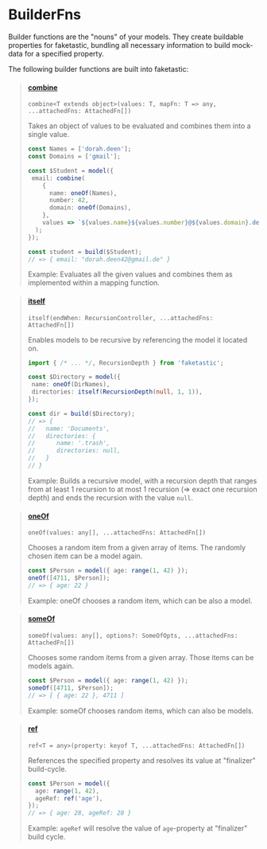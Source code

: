 # BuilderFns

Builder functions are the "nouns" of your models. They create buildable properties for faketastic, bundling all necessary information to build mock-data for a specified property.

The following builder functions are built into faketastic:

> #### **[combine](./combine.md)**
>
> `combine<T extends object>(values: T, mapFn: T => any, ...attachedFns: AttachedFn[])`
>
> Takes an object of values to be evaluated and combines them into a single value.
>
> ```ts
> const Names = ['dorah.deen'];
> const Domains = ['gmail'];
>
> const $Student = model({
>  email: combine(
>     {
>       name: oneOf(Names),
>       number: 42,
>       domain: oneOf(Domains),
>     },
>     values => `${values.name}${values.number}@${values.domain}.de`,
>   );
> });
>
> const student = build($Student);
> // => { email: "dorah.deen42@gmail.de" }
> ```
>
> Example: Evaluates all the given values and combines them as implemented within a mapping function.

> #### **[itself](./itself.md)**
>
> `itself(endWhen: RecursionController, ...attachedFns: AttachedFn[])`
>
> Enables models to be recursive by referencing the model it located on.
>
> ```ts
> import { /* ... */, RecursionDepth } from 'faketastic';
>
> const $Directory = model({
>  name: oneOf(DirNames),
>  directories: itself(RecursionDepth(null, 1, 1)),
> });
>
> const dir = build($Directory);
> // => {
> //   name: 'Documents',
> //   directories: {
> //      name: '.trash',
> //      directories: null,
> //   }
> // }
> ```
>
> Example: Builds a recursive model, with a recursion depth that ranges from at least 1 recursion to at most 1 recursion (=> exact one recursion depth) and ends the recursion with the value `null`.

> #### **[oneOf](./one-of.md)**
>
> `oneOf(values: any[], ...attachedFns: AttachedFn[])`
>
> Chooses a random item from a given array of items. The randomly chosen item can be a model again.
>
> ```ts
> const $Person = model({ age: range(1, 42) });
> oneOf([4711, $Person]);
> // => { age: 22 }
> ```
>
> Example: oneOf chooses a random item, which can be also a model.

> #### **[someOf](./some-of.md)**
>
> `someOf(values: any[], options?: SomeOfOpts, ...attachedFns: AttachedFn[])`
>
> Chooses some random items from a given array. Those items can be models again.
>
> ```ts
> const $Person = model({ age: range(1, 42) });
> someOf([4711, $Person]);
> // => [ { age: 22 }, 4711 ]
> ```
>
> Example: someOf chooses random items, which can also be models.

> #### **[ref](./ref.md)**
>
> `ref<T = any>(property: keyof T, ...attachedFns: AttachedFn[])`
>
> References the specified property and resolves its value at "finalizer" build-cycle.
>
> ```ts
> const $Person = model({
>   age: range(1, 42),
>   ageRef: ref('age'),
> });
> // => { age: 28, ageRef: 28 }
> ```
>
> Example: `ageRef` will resolve the value of `age`-property at "finalizer" build cycle.
